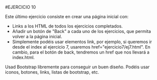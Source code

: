 #EJERCICIO 10

Este último ejercicio consiste en crear una página inicial con:

- Links a los HTML de todos los ejercicios completados.
- Añadir un botón de "Back" a cada uno de los ejercicios, que permita volver a la página inicial.
- Simplemente podéis usar elementos link, por ejemplo, si queremos ir desde el index al ejercicio 7, usaremos href="ejercicio7/ej7.html". En cambio, para el botón de back, tendremos un href que nos llevará a index.html.

Usad Bootstrap libremente para conseguir un buen diseño. Podéis usar iconos, botones, links, listas de bootstrap, etc.
